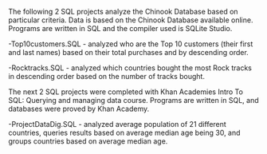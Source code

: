 The following 2 SQL projects analyze the Chinook Database based on particular criteria. Data is based on the Chinook Database available online. Programs are written in SQL and the compiler used is SQLite Studio.

-Top10customers.SQL - analyzed who are the Top 10 customers (their first and last names) based on their total purchases and by descending order.

-Rocktracks.SQL - analyzed which countries bought the most Rock tracks in descending order based on the number of tracks bought.

The next 2 SQL projects were completed with Khan Academies Intro To SQL: Querying and managing data course. Programs are written in SQL, and databases were proved by Khan Academy.

-ProjectDataDig.SQL - analyzed average population of 21 different countries, queries results based on average median age being 30, and groups countries based on average median age.
